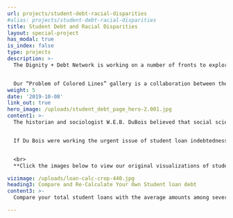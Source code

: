 ```yaml
---
url: projects/student-debt-racial-disparities
#alias: projects/student-debt-racial-disparities
title: Student Debt and Racial Disparities
layout: special-project
has_modal: true
is_index: false
type: projects
description: >-
  The Dignity + Debt Network is working on a number of fronts to explore issues and solutions for student loan debt traps. These include the “Digging out With Dignity” conference at Princeton University, co-presented with the Aspen Insitute’s Financial Security Program (October 18, 2019).


  Our “Problem of Colored Lines” gallery is a collaboration between the Dignity + Debt Network and the VizE Lab intended to promote data visualization as a medium for depicting racial disparities in student borrowing and repayment, and for rendering data meaningful to wider publics. Taking inspiration from the charts and maps created by sociologist W.E.B Du Bois depicting wealth disparities between blacks and whites, we seek to chart the color lines and social complexities in the urgent issue of student debt. Finally, with our interactive debt and repayment visualization, users can compare their own student debt with several US groups and explore ways to reduce their total payments and time to payoff.
weight: 5
date: '2019-10-08'
link_out: true
hero_image: /uploads/student_debt_page_hero-2.001.jpg
content1: >-
  The historian and sociologist W.E.B. DuBois believed that social science data should be evocative. In the 2018 essay collection W.E.B. Du Bois’s Data Portraits: Visualizing Black America, architecture scholar Mabel O. Wilson describes how Du Bois used infographics and various artistic media to counter assertions by Georg Wilhelm Friedrich Hegel that Africans were “incapable of any development of culture” and that the black experience was characterized by “sensuous arbitrariness.” In the same volume, designer Silas Munro explains just how important the arts were for Du Bois’s scientific argument: “The Du Bois infographics were published twenty years before the founding of Bauhaus,” and their modular style predated “the rise of dominant European avant-garde movements... considered to have their origins in Russian constructivism, De Stijl, and Italian futurism.” Du Bois’s charts are both scientific and evocative; they draw in viewers to study them, raise new questions, and to provoke action.


  If Du Bois were working the urgent issue of student loan indebtedness today, he would find that the problem of the color-line endures across the globe, and that other social cleavages help predict how debts are arranged and affect whether groups of people are allowed to carry it with dignity. Inspired by Du Bois, The Dignity and Debt Network is adopting the style of Du Bois to convey some of the contemporary research on how color-lines organize data on student loan debt. We also depict the wider social complexity of debt traps that shape the ability of college graduates to repay their loans. As we add to this series, we seek to produce a new set of public goods. These data visualizations can reveal structural areas where policy changes can be made. And they chart how dignity, respect, and autonomy can guide meaningful financial inclusion across the globe. We will be featuring visualizations of these possible futures in the coming year. Stay tuned.


  <br>
  **Click the images below to view our original visualizations of student loan debt data, inspired by the visual style of W.E.B. Du Bois:**

vizimage: /uploads/loan-calc-crop-440.jpg
heading3: Compare and Re-Calculate Your Own Student loan debt
content3: >-
  Compare your total student loans with the average amounts among several social groups in the US. Recalculate your student loan with changes you can make now. Learn how much you could save by refinancing or pay down your loan faster by paying a little more per month. 

---
```

